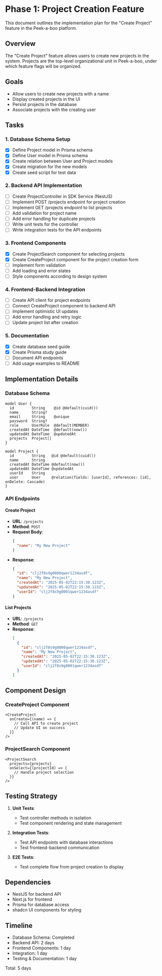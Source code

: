 # Phase 1: Project Creation Feature

This document outlines the implementation plan for the "Create Project" feature in the Peek-a-boo platform.

## Overview

The "Create Project" feature allows users to create new projects in the system. Projects are the top-level organizational unit in Peek-a-boo, under which feature flags will be organized.

## Goals

- Allow users to create new projects with a name
- Display created projects in the UI
- Persist projects in the database
- Associate projects with the creating user

## Tasks

### 1. Database Schema Setup

- [x] Define Project model in Prisma schema
- [x] Define User model in Prisma schema
- [x] Create relation between User and Project models
- [x] Create migration for the new models
- [x] Create seed script for test data

### 2. Backend API Implementation

- [ ] Create ProjectController in SDK Service (NestJS)
- [ ] Implement POST /projects endpoint for project creation
- [ ] Implement GET /projects endpoint to list projects
- [ ] Add validation for project name
- [ ] Add error handling for duplicate projects
- [ ] Write unit tests for the controller
- [ ] Write integration tests for the API endpoints

### 3. Frontend Components

- [x] Create ProjectSearch component for selecting projects
- [x] Create CreateProject component for the project creation form
- [ ] Implement form validation
- [ ] Add loading and error states
- [ ] Style components according to design system

### 4. Frontend-Backend Integration

- [ ] Create API client for project endpoints
- [ ] Connect CreateProject component to backend API
- [ ] Implement optimistic UI updates
- [ ] Add error handling and retry logic
- [ ] Update project list after creation

### 5. Documentation

- [x] Create database seed guide
- [x] Create Prisma study guide
- [ ] Document API endpoints
- [ ] Add usage examples to README

## Implementation Details

### Database Schema

```prisma
model User {
  id        String    @id @default(cuid())
  name      String?
  email     String    @unique
  password  String?
  role      UserRole  @default(MEMBER)
  createdAt DateTime  @default(now())
  updatedAt DateTime  @updatedAt
  projects  Project[]
}

model Project {
  id        String   @id @default(cuid())
  name      String
  createdAt DateTime @default(now())
  updatedAt DateTime @updatedAt
  userId    String
  user      User     @relation(fields: [userId], references: [id], onDelete: Cascade)
}
```

### API Endpoints

#### Create Project

- **URL**: `/projects`
- **Method**: `POST`
- **Request Body**:
  ```json
  {
    "name": "My New Project"
  }
  ```
- **Response**:
  ```json
  {
    "id": "clj2f8s9g0000qwer1234asdf",
    "name": "My New Project",
    "createdAt": "2025-05-02T22:15:30.123Z",
    "updatedAt": "2025-05-02T22:15:30.123Z",
    "userId": "clj2f8s9g0001qwer1234asdf"
  }
  ```

#### List Projects

- **URL**: `/projects`
- **Method**: `GET`
- **Response**:
  ```json
  [
    {
      "id": "clj2f8s9g0000qwer1234asdf",
      "name": "My New Project",
      "createdAt": "2025-05-02T22:15:30.123Z",
      "updatedAt": "2025-05-02T22:15:30.123Z",
      "userId": "clj2f8s9g0001qwer1234asdf"
    }
  ]
  ```

## Component Design

### CreateProject Component

```tsx
<CreateProject 
  onCreate={(name) => {
    // Call API to create project
    // Update UI on success
  }}
/>
```

### ProjectSearch Component

```tsx
<ProjectSearch 
  projects={projects}
  onSelect={(projectId) => {
    // Handle project selection
  }}
/>
```

## Testing Strategy

1. **Unit Tests**:
   - Test controller methods in isolation
   - Test component rendering and state management

2. **Integration Tests**:
   - Test API endpoints with database interactions
   - Test frontend-backend communication

3. **E2E Tests**:
   - Test complete flow from project creation to display

## Dependencies

- NestJS for backend API
- Next.js for frontend
- Prisma for database access
- shadcn UI components for styling

## Timeline

- Database Schema: Completed
- Backend API: 2 days
- Frontend Components: 1 day
- Integration: 1 day
- Testing & Documentation: 1 day

Total: 5 days
